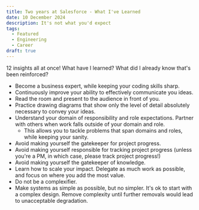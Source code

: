 ```yaml
---
title: Two years at Salesforce - What I've Learned
date: 10 December 2024
description: It's not what you'd expect
tags:
  - Featured
  - Engineering
  - Career
draft: true
---
```


12 insights all at once! What have I learned? What did I already know that's been reinforced?

* Become a business expert, while keeping your coding skills sharp.
* Continuously improve your ability to effectively communicate you ideas.
* Read the room and present to the audience in front of you.
* Practice drawing diagrams that show only the level of detail absolutely necessary to convey your ideas.
* Understand your domain of responsibility and role expectations. Partner with others when work falls outside of your domain and role.
  * This allows you to tackle problems that span domains and roles, while keeping your sanity.
* Avoid making yourself the gatekeeper for project progress.
* Avoid making yourself responsible for tracking project progress (unless you're a PM, in which case, please track project progress!)
* Avoid making yourself the gatekeeper of knowledge.
* Learn how to scale your impact. Delegate as much work as possible, and focus on where you add the most value.
* Do not be a complexifier.
* Make systems as simple as possible, but no simpler. It's ok to start with a complex design. Remove complexity until further removals would lead to unacceptable degradation.